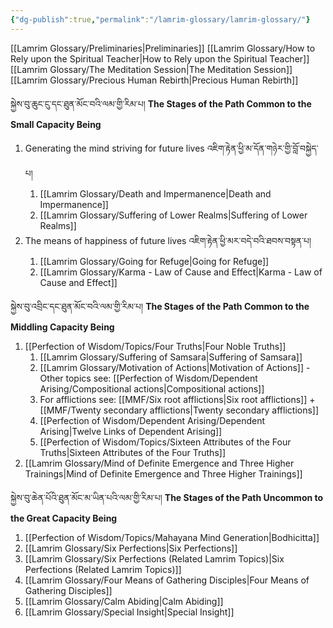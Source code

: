 ```yaml
---
{"dg-publish":true,"permalink":"/lamrim-glossary/lamrim-glossary/"}
---
```


[[Lamrim Glossary/Preliminaries\|Preliminaries]]
[[Lamrim Glossary/How to Rely upon the Spiritual Teacher\|How to Rely upon the Spiritual Teacher]]
[[Lamrim Glossary/The Meditation Session\|The Meditation Session]] 
[[Lamrim Glossary/Precious Human Rebirth\|Precious Human Rebirth]]

སྐྱེས་བུ་ཆུང་ངུ་དང་ཐུན་མོང་བའི་ལམ་གྱི་རིམ་པ།
**The Stages of the Path Common to the Small Capacity Being**

1. Generating the mind striving for future lives འཇིག་རྟེན་ཕྱི་མ་དོན་གཉེར་གྱི་བློ་བསྐྱེད་པ།
	1. [[Lamrim Glossary/Death and Impermanence\|Death and Impermanence]]
	2. [[Lamrim Glossary/Suffering of Lower Realms\|Suffering of Lower Realms]]
2. The means of happiness of future lives འཇིག་རྟེན་ཕྱི་མར་བདེ་བའི་ཐབས་བསྟན་པ།
	1. [[Lamrim Glossary/Going for Refuge\|Going for Refuge]]
	2. [[Lamrim Glossary/Karma - Law of Cause and Effect\|Karma - Law of Cause and Effect]]

སྐྱེས་བུ་འབྲིང་དང་ཐུན་མོང་བའི་ལམ་གྱི་རིམ་པ།
**The Stages of the Path Common to the Middling Capacity Being**

1. [[Perfection of Wisdom/Topics/Four Truths\|Four Noble Truths]]
	1. [[Lamrim Glossary/Suffering of Samsara\|Suffering of Samsara]]
	2. [[Lamrim Glossary/Motivation of Actions\|Motivation of Actions]] - Other topics see: [[Perfection of Wisdom/Dependent Arising/Compositional actions\|Compositional actions]]
	3. For afflictions see: [[MMF/Six root afflictions\|Six root afflictions]] + [[MMF/Twenty secondary afflictions\|Twenty secondary afflictions]]
	4. [[Perfection of Wisdom/Dependent Arising/Dependent Arising\|Twelve Links of Dependent Arising]]
	5. [[Perfection of Wisdom/Topics/Sixteen Attributes of the Four Truths\|Sixteen Attributes of the Four Truths]]
2. [[Lamrim Glossary/Mind of Definite Emergence and Three Higher Trainings\|Mind of Definite Emergence and Three Higher Trainings]]

སྐྱེས་བུ་ཆེན་པོའི་ཐུན་མོང་མ་ཡིན་པའི་ལམ་གྱི་རིམ་པ།
**The Stages of the Path Uncommon to the Great Capacity Being**

1. [[Perfection of Wisdom/Topics/Mahayana Mind Generation\|Bodhicitta]]
2. [[Lamrim Glossary/Six Perfections\|Six Perfections]]
3. [[Lamrim Glossary/Six Perfections (Related Lamrim Topics)\|Six Perfections (Related Lamrim Topics)]]
4. [[Lamrim Glossary/Four Means of Gathering Disciples\|Four Means of Gathering Disciples]]
5. [[Lamrim Glossary/Calm Abiding\|Calm Abiding]]
6. [[Lamrim Glossary/Special Insight\|Special Insight]]